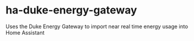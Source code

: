 # ha-duke-energy-gateway
Uses the Duke Energy Gateway to import near real time energy usage into Home Assistant
